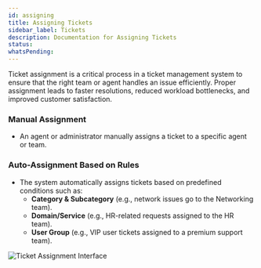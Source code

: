 ```yaml
---
id: assigning
title: Assigning Tickets
sidebar_label: Tickets
description: Documentation for Assigning Tickets
status: 
whatsPending: 
---
```



Ticket assignment is a critical process in a ticket management system to ensure that the right team or agent handles an issue efficiently. Proper assignment leads to faster resolutions, reduced workload bottlenecks, and improved customer satisfaction.

### Manual Assignment

- An agent or administrator manually assigns a ticket to a specific agent or team.

### Auto-Assignment Based on Rules

- The system automatically assigns tickets based on predefined conditions such as:
  - **Category & Subcategory** (e.g., network issues go to the Networking team).
  - **Domain/Service** (e.g., HR-related requests assigned to the HR team).
  - **User Group** (e.g., VIP user tickets assigned to a premium support team).


![Ticket Assignment Interface](/img/Helpdesk/Assigning.jpg)


